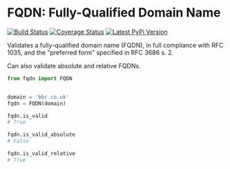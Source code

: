 FQDN: Fully-Qualified Domain Name
=================================

[![Build Status](https://travis-ci.org/0x6768/fqdn.svg?branch=master)](https://travis-ci.org/0x6768/fqdn?branch=master)
[![Coverage Status](https://coveralls.io/repos/github/0x6768/fqdn/badge.svg?branch=master)](https://coveralls.io/github/0x6768/fqdn?branch=master)
[![Latest PyPi Version](https://img.shields.io/pypi/v/fqdn.svg)](https://pypi.python.org/pypi/fqdn)

Validates a fully-qualified domain name (FQDN), in full compliance with
RFC 1035, and the "preferred form" specified in RFC 3686 s. 2.

Can also validate absolute and relative FQDNs.

```python
from fqdn import FQDN


domain = 'bbc.co.uk'
fqdn = FQDN(domain)

fqdn.is_valid
# True

fqdn.is_valid_absolute
# False

fqdn.is_valid_relative
# True
```

